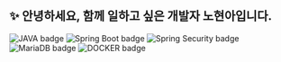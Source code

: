 ## ✨ 안녕하세요, 함께 일하고 싶은 개발자 노현아입니다.

<!--
**hyunnbunt/hyunnbunt** is a ✨ _special_ ✨ repository because its `README.md` (this file) appears on your GitHub profile.

Here are some ideas to get you started:

- 🔭 I’m currently working on ...
- 🌱 I’m currently learning ...
- 👯 I’m looking to collaborate on ...
- 🤔 I’m looking for help with ...
- 💬 Ask me about ...
- 📫 How to reach me: ...
- 😄 Pronouns: ...
- ⚡ Fun fact: ...
-->
![JAVA badge](https://img.shields.io/badge/Java-important)
![Spring Boot badge](https://img.shields.io/badge/Spring%20Boot-lightgreen)
![Spring Security badge](https://img.shields.io/badge/Spring%20Security-green)
![MariaDB badge](https://img.shields.io/badge/MariaDB-blueviolet)
![DOCKER badge](https://img.shields.io/badge/Docker-9cf)
